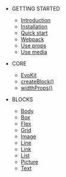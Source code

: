 * GETTING STARTED

  * [Introduction](/docs/getting-started/introduction.md)
  * [Installation](/docs/getting-started/installation.md)
  * [Quick start](/docs/getting-started/quick-start.md)
  * [Webpack](/docs/getting-started/webpack.md)
  * [Use props](/docs/getting-started/props.md)
  * [Use media](/docs/getting-started/media.md)

* CORE
  * [EvoKit](packages/evokit/)
  * [createBlock()](/docs/base/create-block.md)
  * [widthProps()](/docs/base/with-props.md)

* BLOCKS
  * [Body](packages/evokit-body/)
  * [Box](packages/evokit-box/)
  * [Flex](packages/evokit-flex/)
  * [Grid](packages/evokit-grid/)
  * [Image](packages/evokit-image/)
  * [Line](packages/evokit-line/)
  * [Link](packages/evokit-link/)
  * [List](packages/evokit-list/)
  * [Picture](packages/evokit-picture/)
  * [Text](packages/evokit-text/)
